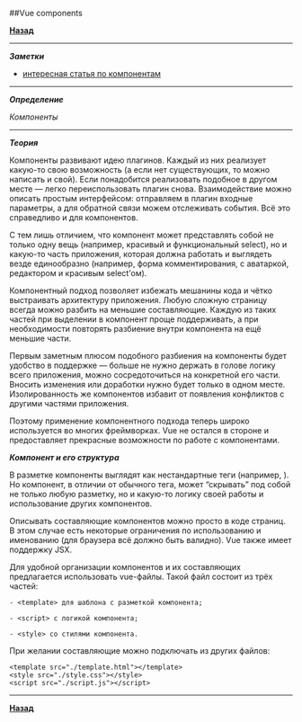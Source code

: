 ##Vue components


**[Назад](./../VUEPAGE.md)**

****

***Заметки***

- [интересная статья по компонентам](https://medium.com/@modex13/vue-js-2-%D0%BA%D0%B0%D0%BA-%D0%B8%D1%81%D0%BF%D0%BE%D0%BB%D1%8C%D0%B7%D0%BE%D0%B2%D0%B0%D1%82%D1%8C-%D0%BA%D0%BE%D0%BC%D0%BF%D0%BE%D0%BD%D0%B5%D0%BD%D1%82%D1%8B-8f029ba5a60c)

****

***Определение***

*Компоненты*

****

***Теория***

Компоненты развивают идею плагинов. 
Каждый из них реализует какую-то свою возможность (а если нет существующих, 
то можно написать и свой). 
Если понадобится реализовать подобное в другом месте — легко переиспользовать плагин снова. 
Взаимодействие можно описать простым интерфейсом: отправляем в плагин входные параметры, 
а для обратной связи можем отслеживать события.
Всё это справедливо и для компонентов. 

С тем лишь отличием, что компонент может представлять собой не только одну вещь 
(например, красивый и функциональный select), 
но и какую-то часть приложения, которая должна работать и выглядеть везде единообразно 
(например, форма комментирования, с аватаркой, редактором и красивым select’ом).

Компонентный подход позволяет избежать мешанины кода и чётко выстраивать архитектуру приложения. 
Любую сложную страницу всегда можно разбить на меньшие составляющие. 
Каждую из таких частей при выделении в компонент проще поддерживать, 
а при необходимости повторять разбиение внутри компонента на ещё меньшие части.

Первым заметным плюсом подобного разбиения на компоненты 
будет удобство в поддержке — больше не нужно держать в голове логику всего приложения, 
можно сосредоточиться на конкретной его части. 
Вносить изменения или доработки нужно будет только в одном месте. 
Изолированность же компонентов избавит от появления конфликтов с другими частями приложения.

Поэтому применение компонентного подхода теперь широко используется во многих фреймворках. 
Vue не остался в стороне и предоставляет прекрасные возможности по работе с компонентами.


***Компонент и его структура***

В разметке компоненты выглядят как нестандартные теги 
(например, <comment-form></comment-form>). Но компонент, в отличии от обычного тега, 
может “скрывать” под собой не только любую разметку, но и какую-то логику своей работы и использование других компонентов.

Описывать составляющие компонентов можно просто в коде страниц. 
В этом случае есть некоторые ограничения по использованию и именованию 
(для браузера всё должно быть валидно). Vue также имеет поддержку JSX.

Для удобной организации компонентов и их составляющих предлагается использовать vue-файлы. Такой файл состоит из трёх частей:

    - <template> для шаблона с разметкой компонента;
    
    - <script> с логикой компонента;
    
    - <style> со стилями компонента.

При желании составляющие можно подключать из других файлов:

    <template src="./template.html"></template>
    <style src="./style.css"></style>
    <script src="./script.js"></script>
    
****

**[Назад](./../VUEPAGE.md)**
